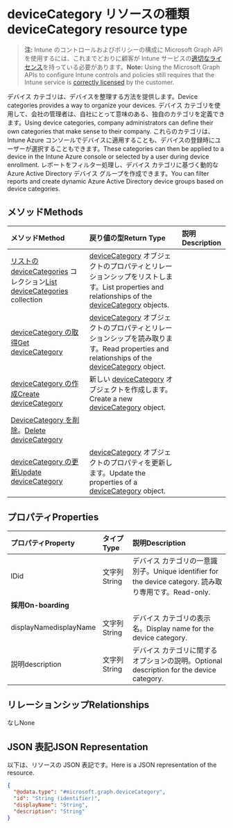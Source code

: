 # <a name="devicecategory-resource-type"></a><span data-ttu-id="45701-101">deviceCategory リソースの種類</span><span class="sxs-lookup"><span data-stu-id="45701-101">deviceCategory resource type</span></span>

> <span data-ttu-id="45701-102">**注:** Intune のコントロールおよびポリシーの構成に Microsoft Graph API を使用するには、これまでどおりに顧客が Intune サービスの[適切なライセンス](https://go.microsoft.com/fwlink/?linkid=839381)を持っている必要があります。</span><span class="sxs-lookup"><span data-stu-id="45701-102">**Note:** Using the Microsoft Graph APIs to configure Intune controls and policies still requires that the Intune service is [correctly licensed](https://go.microsoft.com/fwlink/?linkid=839381) by the customer.</span></span>

<span data-ttu-id="45701-103">デバイス カテゴリは、デバイスを整理する方法を提供します。</span><span class="sxs-lookup"><span data-stu-id="45701-103">Device categories provides a way to organize your devices.</span></span> <span data-ttu-id="45701-104">デバイス カテゴリを使用して、会社の管理者は、自社にとって意味のある、独自のカテゴリを定義できます。</span><span class="sxs-lookup"><span data-stu-id="45701-104">Using device categories, company administrators can define their own categories that make sense to their company.</span></span> <span data-ttu-id="45701-105">これらのカテゴリは、Intune Azure コンソールでデバイスに適用することも、デバイスの登録時にユーザーが選択することもできます。</span><span class="sxs-lookup"><span data-stu-id="45701-105">These categories can then be applied to a device in the Intune Azure console or selected by a user during device enrollment.</span></span> <span data-ttu-id="45701-106">レポートをフィルター処理し、デバイス カテゴリに基づく動的な Azure Active Directory デバイス グループを作成できます。</span><span class="sxs-lookup"><span data-stu-id="45701-106">You can filter reports and create dynamic Azure Active Directory device groups based on device categories.</span></span>

## <a name="methods"></a><span data-ttu-id="45701-107">メソッド</span><span class="sxs-lookup"><span data-stu-id="45701-107">Methods</span></span>
|<span data-ttu-id="45701-108">メソッド</span><span class="sxs-lookup"><span data-stu-id="45701-108">Method</span></span>|<span data-ttu-id="45701-109">戻り値の型</span><span class="sxs-lookup"><span data-stu-id="45701-109">Return Type</span></span>|<span data-ttu-id="45701-110">説明</span><span class="sxs-lookup"><span data-stu-id="45701-110">Description</span></span>|
|:---|:---|:---|
|<span data-ttu-id="45701-111">[リストの deviceCategories](../api/intune_shared_devicecategory_list.md) コレクション</span><span class="sxs-lookup"><span data-stu-id="45701-111">[List deviceCategories](../api/intune_shared_devicecategory_list.md) collection</span></span>|<span data-ttu-id="45701-112">[deviceCategory](../resources/intune_shared_devicecategory.md) オブジェクトのプロパティとリレーションシップをリストします。</span><span class="sxs-lookup"><span data-stu-id="45701-112">List properties and relationships of the [deviceCategory](../resources/intune_shared_devicecategory.md) objects.</span></span>|
|[<span data-ttu-id="45701-113">deviceCategory の取得</span><span class="sxs-lookup"><span data-stu-id="45701-113">Get deviceCategory</span></span>](../api/intune_shared_devicecategory_get.md)|<span data-ttu-id="45701-114">[deviceCategory](../resources/intune_shared_devicecategory.md) オブジェクトのプロパティとリレーションシップを読み取ります。</span><span class="sxs-lookup"><span data-stu-id="45701-114">Read properties and relationships of the [deviceCategory](../resources/intune_shared_devicecategory.md) object.</span></span>|
|[<span data-ttu-id="45701-115">deviceCategory の作成</span><span class="sxs-lookup"><span data-stu-id="45701-115">Create deviceCategory</span></span>](../api/intune_shared_devicecategory_create.md)|<span data-ttu-id="45701-116">新しい [deviceCategory](../resources/intune_shared_devicecategory.md) オブジェクトを作成します。</span><span class="sxs-lookup"><span data-stu-id="45701-116">Create a new [deviceCategory](../resources/intune_shared_devicecategory.md) object.</span></span>|
|<span data-ttu-id="45701-117">[DeviceCategory を削除](../api/intune_shared_devicecategory_delete.md)。</span><span class="sxs-lookup"><span data-stu-id="45701-117">[Delete deviceCategory](../api/intune_shared_devicecategory_delete.md)</span></span>|
|[<span data-ttu-id="45701-118">deviceCategory の更新</span><span class="sxs-lookup"><span data-stu-id="45701-118">Update deviceCategory</span></span>](../api/intune_shared_devicecategory_update.md)|<span data-ttu-id="45701-119">[deviceCategory](../resources/intune_shared_devicecategory.md) オブジェクトのプロパティを更新します。</span><span class="sxs-lookup"><span data-stu-id="45701-119">Update the properties of a [deviceCategory](../resources/intune_shared_devicecategory.md) object.</span></span>|

## <a name="properties"></a><span data-ttu-id="45701-120">プロパティ</span><span class="sxs-lookup"><span data-stu-id="45701-120">Properties</span></span>
|<span data-ttu-id="45701-121">プロパティ</span><span class="sxs-lookup"><span data-stu-id="45701-121">Property</span></span>|<span data-ttu-id="45701-122">タイプ</span><span class="sxs-lookup"><span data-stu-id="45701-122">Type</span></span>|<span data-ttu-id="45701-123">説明</span><span class="sxs-lookup"><span data-stu-id="45701-123">Description</span></span>|
|:---|:---|:---|
|<span data-ttu-id="45701-124">ID</span><span class="sxs-lookup"><span data-stu-id="45701-124">id</span></span>|<span data-ttu-id="45701-125">文字列</span><span class="sxs-lookup"><span data-stu-id="45701-125">String</span></span>|<span data-ttu-id="45701-126">デバイス カテゴリの一意識別子。</span><span class="sxs-lookup"><span data-stu-id="45701-126">Unique identifier for the device category.</span></span> <span data-ttu-id="45701-127">読み取り専用です。</span><span class="sxs-lookup"><span data-stu-id="45701-127">Read-only.</span></span>|
|<span data-ttu-id="45701-128">**採用**</span><span class="sxs-lookup"><span data-stu-id="45701-128">**On-boarding**</span></span>|
|<span data-ttu-id="45701-129">displayName</span><span class="sxs-lookup"><span data-stu-id="45701-129">displayName</span></span>|<span data-ttu-id="45701-130">文字列</span><span class="sxs-lookup"><span data-stu-id="45701-130">String</span></span>|<span data-ttu-id="45701-131">デバイス カテゴリの表示名。</span><span class="sxs-lookup"><span data-stu-id="45701-131">Display name for the device category.</span></span>|
|<span data-ttu-id="45701-132">説明</span><span class="sxs-lookup"><span data-stu-id="45701-132">description</span></span>|<span data-ttu-id="45701-133">文字列</span><span class="sxs-lookup"><span data-stu-id="45701-133">String</span></span>|<span data-ttu-id="45701-134">デバイス カテゴリに関するオプションの説明。</span><span class="sxs-lookup"><span data-stu-id="45701-134">Optional description for the device category.</span></span>|

## <a name="relationships"></a><span data-ttu-id="45701-135">リレーションシップ</span><span class="sxs-lookup"><span data-stu-id="45701-135">Relationships</span></span>
<span data-ttu-id="45701-136">なし</span><span class="sxs-lookup"><span data-stu-id="45701-136">None</span></span>

## <a name="json-representation"></a><span data-ttu-id="45701-137">JSON 表記</span><span class="sxs-lookup"><span data-stu-id="45701-137">JSON Representation</span></span>
<span data-ttu-id="45701-138">以下は、リソースの JSON 表記です。</span><span class="sxs-lookup"><span data-stu-id="45701-138">Here is a JSON representation of the resource.</span></span>
<!--{
  "blockType": "resource",
  "keyProperty": "id",
  "baseType": "microsoft.graph.entity",
  "@odata.type": "microsoft.graph.deviceCategory"
}-->
``` json
{
  "@odata.type": "#microsoft.graph.deviceCategory",
  "id": "String (identifier)",
  "displayName": "String",
  "description": "String"
}
```



